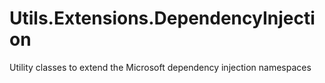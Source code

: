 # Utils.Extensions.DependencyInjection
Utility classes to extend the Microsoft dependency injection namespaces
